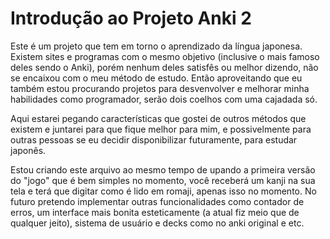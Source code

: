 # Introdução ao Projeto Anki 2

Este é um projeto que tem em torno o aprendizado da língua japonesa. Existem sites e programas com o mesmo objetivo (inclusive o mais famoso deles sendo o Anki), porém nenhum deles satisfês ou melhor dizendo, não se encaixou com o meu método de estudo. Então aproveitando que eu também estou procurando projetos para desvenvolver e melhorar minha habilidades como programador, serão dois coelhos com uma cajadada só.

Aqui estarei pegando características que gostei de outros métodos que existem e juntarei para que fique melhor para mim, e possivelmente para outras pessoas se eu decidir disponibilizar futuramente, para estudar japonês.

Estou criando este arquivo ao mesmo tempo de upando a primeira versão do "jogo" que é bem simples no momento, você receberá um kanji na sua tela e terá que digitar como é lido em romaji, apenas isso no momento. No futuro pretendo implementar outras funcionalidades como contador de erros, um interface mais bonita esteticamente (a atual fiz meio que de qualquer jeito), sistema de usuário e decks como no anki original e etc.